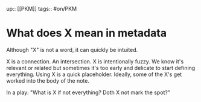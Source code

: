 up:: [[PKM]]
tags:: #on/PKM 

# What does X mean in metadata
Although "X" is not a word, it can quickly be intuited. 

X is a connection. An intersection. X is intentionally fuzzy. We know it's relevant or related but sometimes it's too early and delicate to start defining everything. Using X is a quick placeholder. Ideally, some of the X's get worked into the body of the note.

In a play: "What is X if not everything? Doth X not mark the spot?"